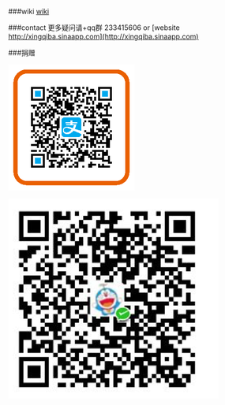 
###wiki
[wiki](https://github.com/jonnywang/phpssdb/wiki)

###contact
更多疑问请+qq群 233415606 or [website http://xingqiba.sinaapp.com](http://xingqiba.sinaapp.com)

###捐赠

![捐赠ixqbar@gmail](alipay.png)

![捐赠ixqbar](weixin.png)

